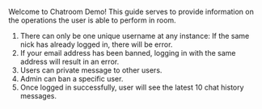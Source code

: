 Welcome to Chatroom Demo!
This guide serves to provide information on the operations the user is able to perform in room.
1. There can only be one unique username at any instance: If the same nick has already logged in, there will be error.
2. If your email address has been banned, logging in with the same address will result in an error.
3. Users can private message to other users.
4. Admin can ban a specific user.
5. Once logged in successfully, user will see the latest 10 chat history messages.
